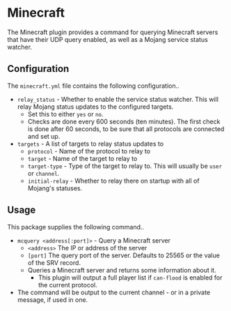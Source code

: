 Minecraft
========================

The Minecraft plugin provides a command for querying Minecraft servers
that have their UDP query enabled, as well as a Mojang service status
watcher.

## Configuration

The `minecraft.yml` file contains the following configuration..
* `relay_status` - Whether to enable the service status watcher. This will relay Mojang status updates to the configured targets.
  * Set this to either `yes` or `no`.
  * Checks are done every 600 seconds (ten minutes). The first check is done after 60 seconds, to be sure that all protocols are connected and set up.
* `targets` - A list of targets to relay status updates to
  * `protocol` - Name of the protocol to relay to
  * `target` - Name of the target to relay to
  * `target-type` - Type of the target to relay to. This will usually be `user` or `channel`.
  * `initial-relay` - Whether to relay there on startup with all of Mojang's statuses.

## Usage

This package supplies the following command..
* `mcquery <address[:port]>` - Query a Minecraft server
  * `<address>` The IP or address of the server
  * `[port]` The query port of the server. Defaults to 25565 or the value of the SRV record.
  * Queries a Minecraft server and returns some information about it.
    * This plugin will output a full player list if `can-flood` is enabled for the current protocol.
* The command will be output to the current channel - or in a private message, if used in one.